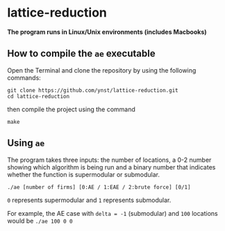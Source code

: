 # lattice-reduction
**The program runs in Linux/Unix environments (includes Macbooks)**

## How to compile the `ae` executable
Open the Terminal and clone the repository by using the following commands:

```shell
git clone https://github.com/ynst/lattice-reduction.git 
cd lattice-reduction
```

then compile the project using the command 
```shell
make
```

## Using `ae`

The program takes three inputs: the number of locations, a 0-2 number showing which algorithm is being run and a binary number that indicates whether the function is supermodular or submodular.

```shell
./ae [number of firms] [0:AE / 1:EAE / 2:brute force] [0/1]
```

`0` represents supermodular and `1` represents submodular.

For example, the AE case with `delta = -1` (submodular) and `100` locations would be `./ae 100 0 0`

